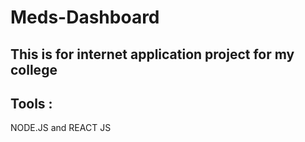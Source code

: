 # Meds-Dashboard
## This is for internet application project for my college 

## Tools : 
NODE.JS and   REACT JS 
